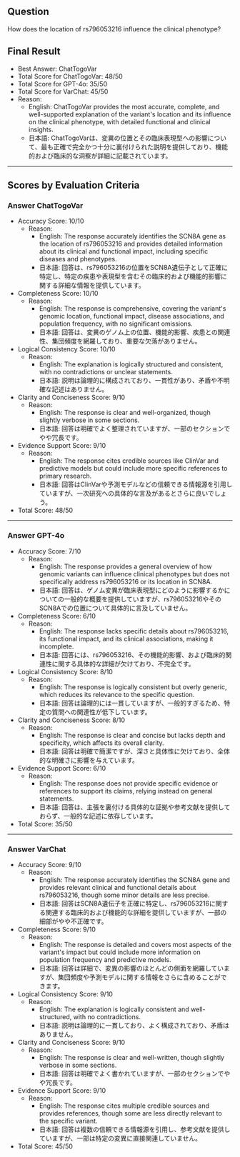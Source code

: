 ## Question

How does the location of rs796053216 influence the clinical phenotype?

## Final Result

- Best Answer: ChatTogoVar
- Total Score for ChatTogoVar: 48/50
- Total Score for GPT-4o: 35/50
- Total Score for VarChat: 45/50
- Reason:
  - English: ChatTogoVar provides the most accurate, complete, and well-supported explanation of the variant's location and its influence on the clinical phenotype, with detailed functional and clinical insights.
  - 日本語: ChatTogoVarは、変異の位置とその臨床表現型への影響について、最も正確で完全かつ十分に裏付けられた説明を提供しており、機能的および臨床的な洞察が詳細に記載されています。

---

## Scores by Evaluation Criteria

### Answer ChatTogoVar
- Accuracy Score: 10/10
  - Reason: 
    - English: The response accurately identifies the SCN8A gene as the location of rs796053216 and provides detailed information about its clinical and functional impact, including specific diseases and phenotypes.
    - 日本語: 回答は、rs796053216の位置をSCN8A遺伝子として正確に特定し、特定の疾患や表現型を含むその臨床的および機能的影響に関する詳細な情報を提供しています。
- Completeness Score: 10/10
  - Reason: 
    - English: The response is comprehensive, covering the variant's genomic location, functional impact, disease associations, and population frequency, with no significant omissions.
    - 日本語: 回答は、変異のゲノム上の位置、機能的影響、疾患との関連性、集団頻度を網羅しており、重要な欠落がありません。
- Logical Consistency Score: 10/10
  - Reason: 
    - English: The explanation is logically structured and consistent, with no contradictions or unclear statements.
    - 日本語: 説明は論理的に構成されており、一貫性があり、矛盾や不明確な記述はありません。
- Clarity and Conciseness Score: 9/10
  - Reason: 
    - English: The response is clear and well-organized, though slightly verbose in some sections.
    - 日本語: 回答は明確でよく整理されていますが、一部のセクションでやや冗長です。
- Evidence Support Score: 9/10
  - Reason: 
    - English: The response cites credible sources like ClinVar and predictive models but could include more specific references to primary research.
    - 日本語: 回答はClinVarや予測モデルなどの信頼できる情報源を引用していますが、一次研究への具体的な言及があるとさらに良いでしょう。
- Total Score: 48/50

---

### Answer GPT-4o
- Accuracy Score: 7/10
  - Reason: 
    - English: The response provides a general overview of how genomic variants can influence clinical phenotypes but does not specifically address rs796053216 or its location in SCN8A.
    - 日本語: 回答は、ゲノム変異が臨床表現型にどのように影響するかについての一般的な概要を提供していますが、rs796053216やそのSCN8Aでの位置について具体的に言及していません。
- Completeness Score: 6/10
  - Reason: 
    - English: The response lacks specific details about rs796053216, its functional impact, and its clinical associations, making it incomplete.
    - 日本語: 回答には、rs796053216、その機能的影響、および臨床的関連性に関する具体的な詳細が欠けており、不完全です。
- Logical Consistency Score: 8/10
  - Reason: 
    - English: The response is logically consistent but overly generic, which reduces its relevance to the specific question.
    - 日本語: 回答は論理的には一貫していますが、一般的すぎるため、特定の質問への関連性が低下しています。
- Clarity and Conciseness Score: 8/10
  - Reason: 
    - English: The response is clear and concise but lacks depth and specificity, which affects its overall clarity.
    - 日本語: 回答は明確で簡潔ですが、深さと具体性に欠けており、全体的な明確さに影響を与えています。
- Evidence Support Score: 6/10
  - Reason: 
    - English: The response does not provide specific evidence or references to support its claims, relying instead on general statements.
    - 日本語: 回答は、主張を裏付ける具体的な証拠や参考文献を提供しておらず、一般的な記述に依存しています。
- Total Score: 35/50

---

### Answer VarChat
- Accuracy Score: 9/10
  - Reason: 
    - English: The response accurately identifies the SCN8A gene and provides relevant clinical and functional details about rs796053216, though some minor details are less precise.
    - 日本語: 回答はSCN8A遺伝子を正確に特定し、rs796053216に関する関連する臨床的および機能的な詳細を提供していますが、一部の細部がやや不正確です。
- Completeness Score: 9/10
  - Reason: 
    - English: The response is detailed and covers most aspects of the variant's impact but could include more information on population frequency and predictive models.
    - 日本語: 回答は詳細で、変異の影響のほとんどの側面を網羅していますが、集団頻度や予測モデルに関する情報をさらに含めることができます。
- Logical Consistency Score: 9/10
  - Reason: 
    - English: The explanation is logically consistent and well-structured, with no contradictions.
    - 日本語: 説明は論理的に一貫しており、よく構成されており、矛盾はありません。
- Clarity and Conciseness Score: 9/10
  - Reason: 
    - English: The response is clear and well-written, though slightly verbose in some sections.
    - 日本語: 回答は明確でよく書かれていますが、一部のセクションでやや冗長です。
- Evidence Support Score: 9/10
  - Reason: 
    - English: The response cites multiple credible sources and provides references, though some are less directly relevant to the specific variant.
    - 日本語: 回答は複数の信頼できる情報源を引用し、参考文献を提供していますが、一部は特定の変異に直接関連していません。
- Total Score: 45/50